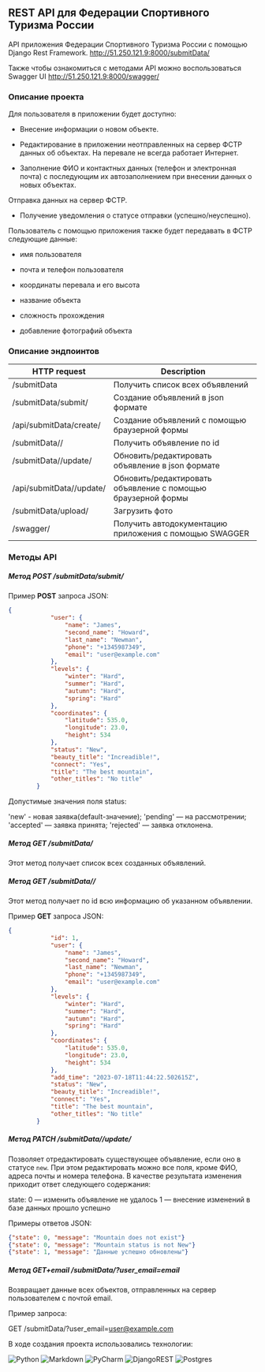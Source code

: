## REST API для Федерации Спортивного Туризма России

API приложения Федерации Спортивного Туризма России с помощью Django Rest Framework. 
http://51.250.121.9:8000/submitData/

Также чтобы ознакомиться с методами API можно воспользоваться Swagger UI
http://51.250.121.9:8000/swagger/

### Описание проекта

Для пользователя в приложении будет доступно:

- Внесение информации о новом объекте.

- Редактирование в приложении неотправленных на сервер ФСТР данных об объектах. На перевале не всегда работает Интернет.

- Заполнение ФИО и контактных данных (телефон и электронная почта) с последующим их автозаполнением при внесении данных о новых объектах.

Отправка данных на сервер ФСТР.

- Получение уведомления о статусе отправки (успешно/неуспешно).

Пользователь с помощью приложения также будет передавать в ФСТР следующие данные:

- имя пользователя

- почта и телефон пользователя

- координаты перевала и его высота

- название объекта

- сложность прохождения

- добавление фотографий объекта

### Описание эндпоинтов 

HTTP request | Description
 ------------- | -------------
 /submitData | Получить список всех объявлений
 /submitData/submit/ | Создание объявлений в json формате
 /api/submitData/create/ |  Создание объявлений с помощью браузерной формы
 /submitData/<id>/ | Получить объявление по id
 /submitData/<id>/update/ | Обновить/редактировать объявление в json формате
 /api/submitData/<id>/update/ | Обновить/редактировать объявление с помощью браузерной формы
 /submitData/upload/ | Загрузить фото
 /swagger/ | Получить автодокументацию приложения с помощью SWAGGER


### Методы API

##### Метод **POST** /submitData/submit/

Пример **POST** запроса JSON:

```JSON
{
            "user": {
                "name": "James",
                "second_name": "Howard",
                "last_name": "Newman",
                "phone": "+1345987349",
                "email": "user@example.com"
            },
            "levels": {
                "winter": "Hard",
                "summer": "Hard",
                "autumn": "Hard",
                "spring": "Hard"
            },
            "coordinates": {
                "latitude": 535.0,
                "longitude": 23.0,
                "height": 534
            },
            "status": "New",
            "beauty_title": "Increadible!",
            "connect": "Yes",
            "title": "The best mountain",
            "other_titles": "No title"
        }
```

Допустимые значения поля status:

'new' - новая заявка(default-значение);
'pending' — на рассмотрении;
'accepted' — заявка принята;
'rejected' — заявка отклонена.

##### Метод GET /submitData/
Этот метод получает список всех созданных объявлений.

##### Метод GET /submitData/<id>/
Этот метод получает по id всю информацию об указанном объявлении.

Пример **GET** запроса JSON:

```JSON
{
            "id": 1,
            "user": {
                "name": "James",
                "second_name": "Howard",
                "last_name": "Newman",
                "phone": "+1345987349",
                "email": "user@example.com"
            },
            "levels": {
                "winter": "Hard",
                "summer": "Hard",
                "autumn": "Hard",
                "spring": "Hard"
            },
            "coordinates": {
                "latitude": 535.0,
                "longitude": 23.0,
                "height": 534
            },
            "add_time": "2023-07-18T11:44:22.502615Z",
            "status": "New",
            "beauty_title": "Increadible!",
            "connect": "Yes",
            "title": "The best mountain",
            "other_titles": "No title"
        }
```

##### Метод PATCH /submitData/<id>/update/
Позволяет отредактировать существующее объявление, если оно в статусе `new`. При этом редактировать можно все поля, кроме ФИО, адреса почты и номера телефона. В качестве результата изменения приходит ответ следующего содержания:

state:
0 — изменить объявление не удалось
1 — внесение изменений в базе данных прошло успешно

Примеры ответов JSON:
```JSON
{"state": 0, "message": "Mountain does not exist"}
{"state": 0, "message": "Mountain status is not New"}
{"state": 1, "message": "Данные успешно обновлены"}
```

##### Метод GET+email /submitData/?user_email=email

Возвращает данные всех объектов, отправленных на сервер пользователем с почтой email. 

Пример запроса:

GET /submitData/?user_email=user@example.com


В ходе создания проекта использовались технологии:

![Python](https://img.shields.io/badge/python-3670A0?style=for-the-badge&logo=python&logoColor=ffdd54)
![Markdown](https://img.shields.io/badge/markdown-%23000000.svg?style=for-the-badge&logo=markdown&logoColor=white)
![PyCharm](https://img.shields.io/badge/pycharm-143?style=for-the-badge&logo=pycharm&logoColor=black&color=black&labelColor=green)
![DjangoREST](https://img.shields.io/badge/DJANGO-REST-ff1709?style=for-the-badge&logo=django&logoColor=white&color=ff1709&labelColor=gray)
![Postgres](https://img.shields.io/badge/postgres-%23316192.svg?style=for-the-badge&logo=postgresql&logoColor=white)

